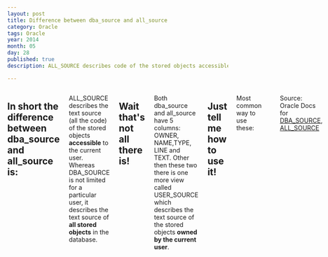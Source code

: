 ```yaml
---
layout: post
title: Difference between dba_source and all_source
category: Oracle
tags: Oracle 
year: 2014
month: 05
day: 28
published: true
description: ALL_SOURCE describes code of the stored objects accessible to current user. DBA_SOURCE also describes text for stored objects but it is not limited to a particular user.

---
```


<div class="row">	
	<div class="span9 columns">
		<h2>In short the difference between dba_source and all_source is:</h2>
		<p>ALL_SOURCE describes the text source (all the code) of the stored objects <b>accessible</b> to the current user. Whereas DBA_SOURCE is not limited for a particular user, it describes the text source of <b>all stored objects</b> in the database.</p>
		<h2>Wait that's not all there is!</h2>
		<p>Both dba_source and all_source have 5 columns: OWNER, NAME,TYPE, LINE and TEXT. Other then these two there is one more view called USER_SOURCE which describes the text source of the stored objects <b>owned by the current user</b>.</p>
		<h2>Just tell me how to use it!</h2>
		<p>Most common way to use these:</p>
		<script src="https://gist.github.com/ajgupta/90a59925ba66d7a45ba9.js"></script><br>
		<br>
		<p>Source: Oracle Docs for <a href="http://docs.oracle.com/cd/B19306_01/server.102/b14237/statviews_4102.htm" target="_blank">DBA_SOURCE</a>, <a href="http://docs.oracle.com/cd/B19306_01/server.102/b14237/statviews_2063.htm" target="_blank">ALL_SOURCE</a>
		<ul>
		<p>Related posts:</p>
  {% for post in site.tags.test || site.tags.kick %}
    <li>
      <a href="{{ post.url }}">{{ post.title }}</a>
    </li>
  {% endfor %}
</ul>
	</div>
</div> 
		
		
		
		
		

